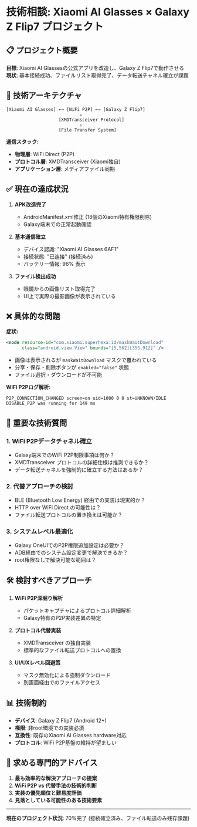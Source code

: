 # 技術相談: Xiaomi AI Glasses × Galaxy Z Flip7 プロジェクト

## 📋 プロジェクト概要

**目標**: Xiaomi AI Glassesの公式アプリを改造し、Galaxy Z Flip7で動作させる  
**現状**: 基本接続成功、ファイルリスト取得完了、データ転送チャネル確立が課題

## 🔧 技術アーキテクチャ

```
[Xiaomi AI Glasses] ←→ [WiFi P2P] ←→ [Galaxy Z Flip7]
                            ↓
                    [XMDTransceiver Protocol]
                            ↓
                    [File Transfer System]
```

**通信スタック:**
- **物理層**: WiFi Direct (P2P)
- **プロトコル層**: XMDTransceiver (Xiaomi独自)
- **アプリケーション層**: メディアファイル同期

## ✅ 現在の達成状況

1. **APK改造完了**
   - AndroidManifest.xml修正 (18個のXiaomi特有権限削除)
   - Galaxy端末での正常起動確認

2. **基本通信確立**
   - デバイス認識: "Xiaomi AI Glasses 6AF1"
   - 接続状態: "已连接" (接続済み)
   - バッテリー情報: 96% 表示

3. **ファイル検出成功**
   - 眼鏡からの画像リスト取得完了
   - UI上で実際の撮影画像が表示されている

## ❌ 具体的な問題

**症状:**
```xml
<node resource-id="com.xiaomi.superhexa:id/maskWaitDownload" 
      class="android.view.View" bounds="[5,562][355,912]" />
```

- 画像は表示されるが `maskWaitDownload` マスクで覆われている
- 分享・保存・削除ボタンが `enabled="false"` 状態
- ファイル選択・ダウンロードが不可能

**WiFi P2Pログ解析:**
```log
P2P_CONNECTION_CHANGED screen=on uid=1000 0 0 st=UNKNOWN/IDLE
DISABLE_P2P was running for 149 ms
```

## 🤔 重要な技術質問

### 1. **WiFi P2Pデータチャネル確立**
- Galaxy端末でのWiFi P2P制限事項は何か？
- XMDTransceiver プロトコルの詳細仕様は推測できるか？
- データ転送チャネルを強制的に確立する方法はあるか？

### 2. **代替アプローチの検討**
- BLE (Bluetooth Low Energy) 経由での実装は現実的か？
- HTTP over WiFi Direct の可能性は？
- ファイル転送プロトコルの置き換えは可能か？

### 3. **システムレベル最適化**
- Galaxy OneUIでのP2P権限追加設定は必要か？
- ADB経由でのシステム設定変更で解決できるか？
- root権限なしで解決可能な範囲は？

## 🛠️ 検討すべきアプローチ

1. **WiFi P2P深堀り解析**
   - パケットキャプチャによるプロトコル詳細解析
   - Galaxy特有のP2P実装差異の特定

2. **プロトコル代替実装**
   - XMDTransceiver の独自実装
   - 標準的なファイル転送プロトコルへの置換

3. **UI/UXレベル回避策**
   - マスク無効化による強制ダウンロード
   - 別画面経由でのファイルアクセス

## 📊 技術制約

- **デバイス**: Galaxy Z Flip7 (Android 12+)
- **権限**: 非root環境での実装必須
- **互換性**: 既存のXiaomi AI Glasses hardware対応
- **プロトコル**: WiFi P2P基盤の維持が望ましい

## 🎯 求める専門的アドバイス

1. **最も効率的な解決アプローチの提案**
2. **WiFi P2P vs 代替手法の技術的判断**
3. **実装の優先順位と難易度評価**
4. **見落としている可能性のある技術要素**

---

**現在のプロジェクト状況**: 70%完了 (接続確立済み、ファイル転送のみ残存課題)